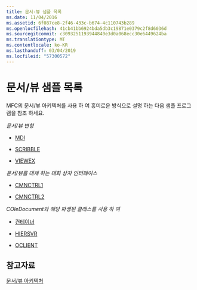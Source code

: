 ```yaml
---
title: 문서-뷰 샘플 목록
ms.date: 11/04/2016
ms.assetid: 6f087ce8-2f46-433c-b674-4c110743b289
ms.openlocfilehash: 41cb41bb6924bda5db3c19871e0379c2f8d6036d
ms.sourcegitcommit: c3093251193944840e3d0a068ecc30e6449624ba
ms.translationtype: MT
ms.contentlocale: ko-KR
ms.lasthandoff: 03/04/2019
ms.locfileid: "57300572"
---
```

# <a name="documentview-sample-list"></a>문서/뷰 샘플 목록

MFC의 문서/뷰 아키텍처를 사용 하 여 흥미로운 방식으로 설명 하는 다음 샘플 프로그램을 참조 하세요.

*문서/뷰 변형*

- [MDI](../visual-cpp-samples.md)

- [SCRIBBLE](../visual-cpp-samples.md)

- [VIEWEX](../visual-cpp-samples.md)

*문서/뷰를 대체 하는 대화 상자 인터페이스*

- [CMNCTRL1](../visual-cpp-samples.md)

- [CMNCTRL2](../visual-cpp-samples.md)

*COleDocument와 해당 파생된 클래스를 사용 하 여*

- [컨테이너](../visual-cpp-samples.md)

- [HIERSVR](../visual-cpp-samples.md)

- [OCLIENT](../visual-cpp-samples.md)

## <a name="see-also"></a>참고자료

[문서/뷰 아키텍처](../mfc/document-view-architecture.md)
